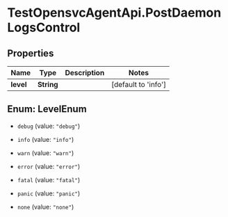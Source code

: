 # TestOpensvcAgentApi.PostDaemonLogsControl

## Properties

Name | Type | Description | Notes
------------ | ------------- | ------------- | -------------
**level** | **String** |  | [default to &#39;info&#39;]



## Enum: LevelEnum


* `debug` (value: `"debug"`)

* `info` (value: `"info"`)

* `warn` (value: `"warn"`)

* `error` (value: `"error"`)

* `fatal` (value: `"fatal"`)

* `panic` (value: `"panic"`)

* `none` (value: `"none"`)




